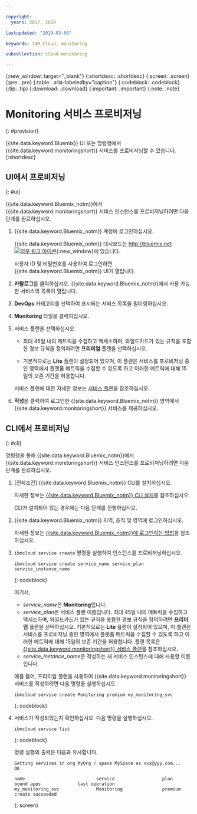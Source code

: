 ```yaml
---

copyright:
  years: 2017, 2019

lastupdated: "2019-03-06"

keywords: IBM Cloud, monitoring

subcollection: cloud-monitoring

---
```


{:new_window: target="_blank"}
{:shortdesc: .shortdesc}
{:screen: .screen}
{:pre: .pre}
{:table: .aria-labeledby="caption"}
{:codeblock: .codeblock}
{:tip: .tip}
{:download: .download}
{:important: .important}
{:note: .note}


# Monitoring 서비스 프로비저닝
{: #provision}

{{site.data.keyword.Bluemix}} UI 또는 명령행에서 {{site.data.keyword.monitoringshort}} 서비스를 프로비저닝할 수 있습니다.
{:shortdesc}


## UI에서 프로비저닝
{: #ui}

{{site.data.keyword.Bluemix_notm}}에서 {{site.data.keyword.monitoringshort}} 서비스 인스턴스를 프로비저닝하려면 다음 단계를 완료하십시오.

1. {{site.data.keyword.Bluemix_notm}} 계정에 로그인하십시오.

    {{site.data.keyword.Bluemix_notm}} 대시보드는 [http://bluemix.net ![외부 링크 아이콘](../../../icons/launch-glyph.svg "외부 링크 아이콘")](http://bluemix.net){:new_window}에 있습니다.
    
	사용자 ID 및 비밀번호를 사용하여 로그인하면 {{site.data.keyword.Bluemix_notm}} UI가 열립니다.

2. **카탈로그**를 클릭하십시오. {{site.data.keyword.Bluemix_notm}}에서 사용 가능한 서비스의 목록이 열립니다.

3. **DevOps** 카테고리를 선택하여 표시되는 서비스 목록을 필터링하십시오.

4. **Monitoring** 타일을 클릭하십시오.

5. 서비스 플랜을 선택하십시오. 

    * 최대 45일 내의 메트릭을 수집하고 액세스하며, 와일드카드가 있는 규칙을 포함한 경보 규칙을 정의하려면 **프리미엄** 플랜을 선택하십시오. 
	
	* 기본적으로는 **Lite** 플랜이 설정되어 있으며, 이 플랜은 서비스를 프로비저닝 중인 영역에서 플랫폼 메트릭을 수집할 수 있도록 하고 이러한 메트릭에 대해 15일의 보존 기간을 허용합니다. 

    서비스 플랜에 대한 자세한 정보는 [서비스 플랜](/docs/services/cloud-monitoring/monitoring_ov.html#plan)을 참조하십시오.
	
6. **작성**을 클릭하여 로그인한 {{site.data.keyword.Bluemix_notm}} 영역에서 {{site.data.keyword.monitoringshort}} 서비스를 제공하십시오.
  
 

## CLI에서 프로비저닝
{: #cli}

명령행을 통해 {{site.data.keyword.Bluemix_notm}}에서 {{site.data.keyword.monitoringshort}} 서비스 인스턴스를 프로비저닝하려면 다음 단계를 완료하십시오.

1. [전제조건] {{site.data.keyword.Bluemix_notm}} CLI를 설치하십시오.

   자세한 정보는 [{{site.data.keyword.Bluemix_notm}} CLI 설치](/docs/cli/index.html#overview)를 참조하십시오.
   
   CLI가 설치되어 있는 경우에는 다음 단계를 진행하십시오.
    
2. {{site.data.keyword.Bluemix_notm}} 지역, 조직 및 영역에 로그인하십시오. 

    자세한 정보는 [{{site.data.keyword.Bluemix_notm}}에 로그인하는 방법](/docs/services/cloud-monitoring/qa/cli_qa.html#login)을 참조하십시오.
	
3. `ibmcloud service create` 명령을 실행하여 인스턴스를 프로비저닝하십시오.

    ```
	ibmcloud service create service_name service_plan service_instance_name
	```
	{: codeblock}
    
    여기서,
    	
    * *service_name*은 **Monitoring**입니다.
    * *service_plan*은 서비스 플랜 이름입니다. 최대 45일 내의 메트릭을 수집하고 액세스하며, 와일드카드가 있는 규칙을 포함한 경보 규칙을 정의하려면 **프리미엄** 플랜을 선택하십시오. 기본적으로는 **Lite** 플랜이 설정되어 있으며, 이 플랜은 서비스를 프로비저닝 중인 영역에서 플랫폼 메트릭을 수집할 수 있도록 하고 이러한 메트릭에 대해 15일의 보존 기간을 허용합니다. 플랜 목록은 [{{site.data.keyword.monitoringshort}} 서비스 플랜](/docs/services/cloud-monitoring/monitoring_ov.html#plan)을 참조하십시오.
    * *service_instance_name*은 작성하는 새 서비스 인스턴스에 대해 사용할 이름입니다.
    
    예를 들어, 프리미엄 플랜을 사용하여 {{site.data.keyword.monitoringshort}} 서비스를 작성하려면 다음 명령을 실행하십시오.
    
	```
	ibmcloud service create Monitoring premium my_monitoring_svc
	```
	{: codeblock}
    
4. 서비스가 작성되었는지 확인하십시오. 다음 명령을 실행하십시오.

    ```	
	ibmcloud service list
	```
	{: codeblock}
	
	명령 실행의 출력은 다음과 유사합니다.
	
	```
    Getting services in org MyOrg / space MySpace as xxx@yyy.com...
    OK
    
    name                           service                  plan                   bound apps              last operation
    my_monitoring_svc              Monitoring               premium                                        create succeeded
	```
	{: screen}

	



